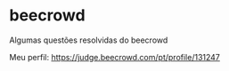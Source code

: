 # beecrowd
Algumas questões resolvidas do beecrowd

Meu perfil: https://judge.beecrowd.com/pt/profile/131247
